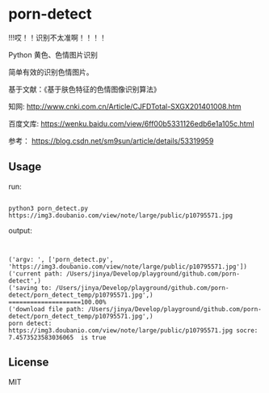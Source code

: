 # porn-detect


!!!哎！！识别不太准啊！！！！

Python 黄色、色情图片识别

简单有效的识别色情图片。

基于文献：《基于肤色特征的色情图像识别算法》 

知网: http://www.cnki.com.cn/Article/CJFDTotal-SXGX201401008.htm

百度文库: https://wenku.baidu.com/view/6ff00b5331126edb6e1a105c.html

参考： https://blog.csdn.net/sm9sun/article/details/53319959

## Usage

run:

```shell

python3 porn_detect.py  https://img3.doubanio.com/view/note/large/public/p10795571.jpg

```

output:

```shell


('argv: ', ['porn_detect.py', 'https://img3.doubanio.com/view/note/large/public/p10795571.jpg'])
('current path: /Users/jinya/Develop/playground/github.com/porn-detect',)
('saving to: /Users/jinya/Develop/playground/github.com/porn-detect/porn_detect_temp/p10795571.jpg',)
====================100.00%
('download file path: /Users/jinya/Develop/playground/github.com/porn-detect/porn_detect_temp/p10795571.jpg',)
porn detect: https://img3.doubanio.com/view/note/large/public/p10795571.jpg socre: 7.4573523583036065  is true

```


## License

MIT